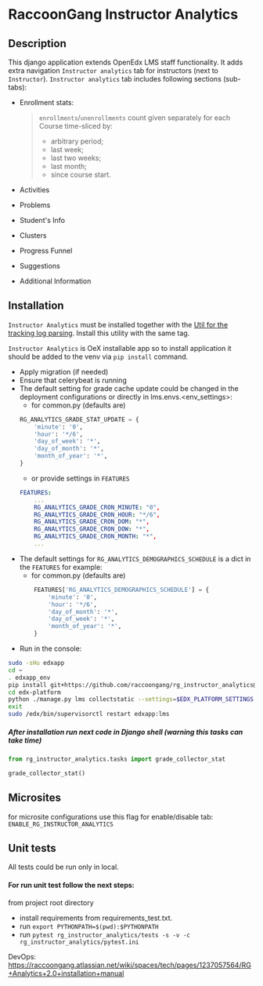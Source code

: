 # RaccoonGang Instructor Analytics

## Description

This django application extends OpenEdx LMS staff functionality.
It adds extra navigation `Instructor analytics` tab for instructors (next to `Instructor`).
`Instructor analytics` tab includes following sections (sub-tabs):

- Enrollment stats:

  > `enrollments`/`unenrollments` count given separately for each Course time-sliced by:
  > - arbitrary period;
  > - last week;
  > - last two weeks;
  > - last month;
  > - since course start.

- Activities
- Problems
- Student's Info
- Clusters
- Progress Funnel
- Suggestions
- Additional Information

## Installation

`Instructor Analytics` must be installed together with the [Util for the tracking log parsing](https://gitlab.raccoongang.com/rg-developers/instructor-analytics-log-collector/-/tags).
 Install this utility with the same tag.

`Instructor Analytics` is OeX installable app so to install application it 
should be added to the venv via `pip install` command.

* Apply migration (if needed)
* Ensure that celerybeat is running
* The default setting for grade cache update could be changed in the deployment
  configurations or directly in lms.envs.<env_settings>:
    * for common.py (defaults are)
    ```python
    RG_ANALYTICS_GRADE_STAT_UPDATE = {
        'minute': '0',
        'hour': '*/6',
        'day_of_week': '*',
        'day_of_month': '*',
        'month_of_year': '*',
    }
    ```
    * or provide settings in `FEATURES`
    ```yaml
    FEATURES: 
        ...
        RG_ANALYTICS_GRADE_CRON_MINUTE: "0",
        RG_ANALYTICS_GRADE_CRON_HOUR: "*/6",
        RG_ANALYTICS_GRADE_CRON_DOM: "*",
        RG_ANALYTICS_GRADE_CRON_DOW: "*",
        RG_ANALYTICS_GRADE_CRON_MONTH: "*",
        ...
    ```
* The default settings for `RG_ANALYTICS_DEMOGRAPHICS_SCHEDULE` is a dict in the
  `FEATURES` for example:
    * for common.py (defaults are)
    ```python
        FEATURES['RG_ANALYTICS_DEMOGRAPHICS_SCHEDULE'] = {
            'minute': '0',
            'hour': '*/6',
            'day_of_month': '*',
            'day_of_week': '*',
            'month_of_year': '*',
        }
    ```
* Run in the console:
```bash
sudo -sHu edxapp
cd ~
. edxapp_env
pip install git+https://github.com/raccoongang/rg_instructor_analytics@v3.x.x#egg=rg_instructor_analytics
cd edx-platform
python ./manage.py lms collectstatic --settings=$EDX_PLATFORM_SETTINGS --noinput
exit
sudo /edx/bin/supervisorctl restart edxapp:lms
```

##### After installation run next code in Django shell (warning this tasks can take time) 
```python
from rg_instructor_analytics.tasks import grade_collector_stat

grade_collector_stat()
```

## Microsites 

for microsite configurations use this flag for enable/disable tab: `ENABLE_RG_INSTRUCTOR_ANALYTICS`

## Unit tests
All tests could be run only in local.

#### For run unit test follow the next steps:
from project root directory
* install requirements from requirements_test.txt.
* run ```export PYTHONPATH=$(pwd):$PYTHONPATH```
* run ```pytest rg_instructor_analytics/tests -s -v -c rg_instructor_analytics/pytest.ini```

DevOps: https://raccoongang.atlassian.net/wiki/spaces/tech/pages/1237057564/RG+Analytics+2.0+installation+manual
